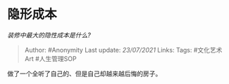 # 隐形成本
*装修中最大的隐性成本是什么?*

> Author: #Anonymity
Last update: *23/07/2021* 
Links: 
Tags: #文化艺术Art #人生管理SOP  


 
做了一个全听了自己的、但是自己却越来越后悔的房子。



